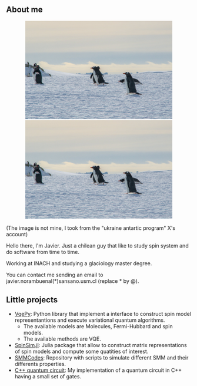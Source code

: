 ## About me

<p align="center">
<img width="400px" src="./assets/penguins.jpg#gh-light-mode-only" title="penguins"/>
<img width="400px" src="./assets/penguins.jpg#gh-dark-mode-only" title="penguins"/>
</p>
(The image is not mine, I took from the "ukraine antartic program" X's account)

Hello there, I'm Javier. Just a chilean guy that like to study spin system and do software from time to time.

Working at INACH and studying a glaciology master degree.

You can contact me sending an email to javier.norambuenal(*)sansano.usm.cl (replace * by @).

## Little projects
- [VqePy](https://github.com/javinoram/VqePy): Python library that implement a interface to construct spin model representantions and execute variational quantum algorithms.
  - The available models are Molecules, Fermi-Hubbard and spin models.
  - The available methods are VQE.
- [SpinSim.jl](https://github.com/javinoram/SpinSim.jl): Julia package that allow to construct matrix representations of spin models and compute some quatities of interest.
- [SMMCodes](https://github.com/javinoram/SMMCodes): Repository with scripts to simulate different SMM and their differents properties.
- [C++ quantum circuit](https://github.com/javinoram/MyQuantumCircuit): My implementation of a quantum circuit in C++ having a small set of gates.

